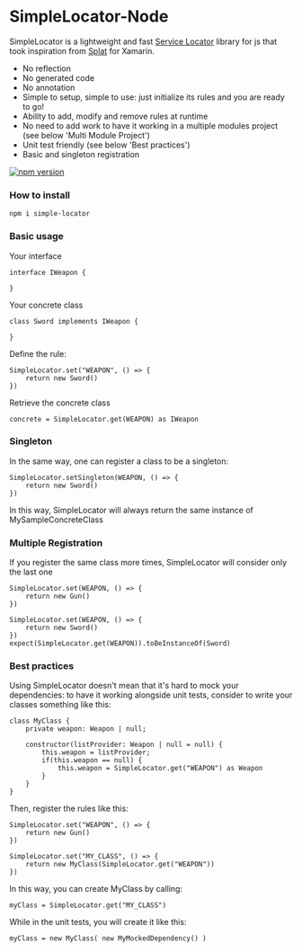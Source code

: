 # SimpleLocator-Node
SimpleLocator is a lightweight and fast [Service Locator](https://en.wikipedia.org/wiki/Service_locator_pattern) library for js that took inspiration from [Splat](https://github.com/reactiveui/splat) for Xamarin.<br>
- No reflection
- No generated code
- No annotation
- Simple to setup, simple to use: just initialize its rules and you are ready to go!
- Ability to add, modify and remove rules at runtime
- No need to add work to have it working in a multiple modules project (see below 'Multi Module Project')
- Unit test friendly (see below 'Best practices')
- Basic and singleton registration

[![npm version](https://badge.fury.io/js/simple-locator.svg)](https://badge.fury.io/js/simple-locator)

### How to install
```
npm i simple-locator
```

### Basic usage
Your interface
```
interface IWeapon {

}
```
Your concrete class
```
class Sword implements IWeapon {

}
```
Define the rule:
```
SimpleLocator.set("WEAPON", () => {
    return new Sword()
})
```
Retrieve the concrete class
```
concrete = SimpleLocator.get(WEAPON) as IWeapon
```

### Singleton
In the same way, one can register a class to be a singleton:
```
SimpleLocator.setSingleton(WEAPON, () => {
    return new Sword()
})
```
In this way, SimpleLocator will always return the same instance of MySampleConcreteClass

### Multiple Registration
If you register the same class more times, SimpleLocator will consider only the last one
```
SimpleLocator.set(WEAPON, () => {
    return new Gun()
})

SimpleLocator.set(WEAPON, () => {
    return new Sword()
})
expect(SimpleLocator.get(WEAPON)).toBeInstanceOf(Sword)
```

### Best practices
Using SimpleLocator doesn't mean that it's hard to mock your dependencies: to have it working alongside unit tests, consider to write your classes something like this:
```
class MyClass {
    private weapon: Weapon | null;

    constructor(listProvider: Weapon | null = null) {
        this.weapon = listProvider;
        if(this.weapon == null) {
            this.weapon = SimpleLocator.get("WEAPON") as Weapon
        }
    }
}
```
Then, register the rules like this:
```
SimpleLocator.set("WEAPON", () => {
    return new Gun()
})

SimpleLocator.set("MY_CLASS", () => {
    return new MyClass(SimpleLocator.get("WEAPON"))
})
```
In this way, you can create MyClass by calling:
```
myClass = SimpleLocator.get("MY_CLASS")
```
While in the unit tests, you will create it like this:
```
myClass = new MyClass( new MyMockedDependency() )
```

